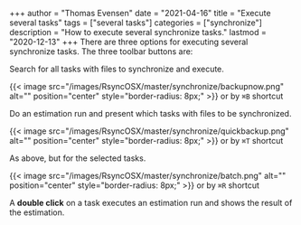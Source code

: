 +++
author = "Thomas Evensen"
date = "2021-04-16"
title =  "Execute several tasks"
tags = ["several tasks"]
categories = ["synchronize"]
description = "How to execute several synchronize tasks."
lastmod = "2020-12-13"
+++
There are three options for executing several synchronize tasks. The three toolbar buttons are:

Search for all tasks with files to synchronize and execute.

{{< image src="/images/RsyncOSX/master/synchronize/backupnow.png" alt="" position="center" style="border-radius: 8px;" >}} or by `⌘B` shortcut

Do an estimation run and present which tasks with files to be synchronized.

{{< image src="/images/RsyncOSX/master/synchronize/quickbackup.png" alt="" position="center" style="border-radius: 8px;" >}} or by `⌘T` shortcut

As above, but for the selected tasks.

{{< image src="/images/RsyncOSX/master/synchronize/batch.png" alt="" position="center" style="border-radius: 8px;" >}} or by `⌘R` shortcut

A **double click** on a task executes an estimation run and shows the result of the estimation.
